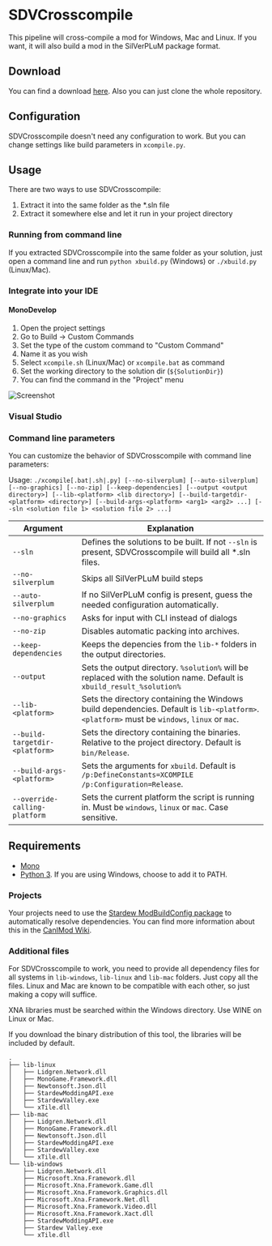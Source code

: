 # SDVCrosscompile

This pipeline will cross-compile a mod for Windows, Mac and Linux.
If you want, it will also build
a mod in the SilVerPLuM package format.

## Download

You can find a download [here](https://github.com/rumangerst/StardewValleyMisc/releases). Also you can just clone the whole repository.

## Configuration

SDVCrosscompile doesn't need any configuration to work. But you can
change settings like build parameters in `xcompile.py`.

## Usage

There are two ways to use SDVCrosscompile:

1. Extract it into the same folder as the \*.sln file
2. Extract it somewhere else and let it run in your project directory

### Running from command line

If you extracted SDVCrosscompile into the same folder as your solution, just open a command line and run `python xbuild.py` (Windows) or `./xbuild.py` (Linux/Mac).

### Integrate into your IDE

#### MonoDevelop

1. Open the project settings
2. Go to Build -> Custom Commands
3. Set the type of the custom command to "Custom Command"
4. Name it as you wish
5. Select `xcompile.sh` (Linux/Mac) or `xcompile.bat` as command
6. Set the working directory to the solution dir (`${SolutionDir}`)
7. You can find the command in the "Project" menu

![Screenshot](https://rumangerst.github.io/SDVCrosscompile/docs/monodevelop-setup.png)

### Visual Studio

### Command line parameters

You can customize the behavior of SDVCrosscompile with command line parameters:

Usage: `./xcompile[.bat|.sh|.py] [--no-silverplum] [--auto-silverplum] [--no-graphics] [--no-zip] [--keep-dependencies] [--output <output directory>] [--lib-<platform> <lib directory>] [--build-targetdir-<platform> <directory>] [--build-args-<platform> <arg1> <arg2> ...] [--sln <solution file 1> <solution file 2> ...]`

|Argument|Explanation|
|--------|-----------|
|`--sln` | Defines the solutions to be built. If not `--sln` is present, SDVCrosscompile will build all \*.sln files. |
|`--no-silverplum` | Skips all SilVerPLuM build steps |
|`--auto-silverplum` | If no SilVerPLuM config is present, guess the needed configuration automatically. |
|`--no-graphics` | Asks for input with CLI instead of dialogs |
|`--no-zip` | Disables automatic packing into archives. |
|`--keep-dependencies` | Keeps the depencies from the `lib-*` folders in the output directories.|
|`--output` | Sets the output directory. `%solution%` will be replaced with the solution name. Default is `xbuild_result_%solution%` |
|`--lib-<platform>` | Sets the directory containing the Windows build dependencies. Default is `lib-<platform>`. `<platform>` must be `windows`, `linux` or `mac`.|
|`--build-targetdir-<platform>` | Sets the directory containing the binaries. Relative to the project directory. Default is `bin/Release`. |
|`--build-args-<platform>` | Sets the arguments for `xbuild`. Default is `/p:DefineConstants=XCOMPILE /p:Configuration=Release`. |
|`--override-calling-platform` | Sets the current platform the script is running in. Must be `windows`, `linux` or `mac`. Case sensitive. |



## Requirements

* [Mono](http://www.mono-project.com/)
* [Python 3](https://www.python.org/). If you are using Windows, choose to add it to PATH.

### Projects

Your projects need to use the [Stardew ModBuildConfig package](https://www.nuget.org/packages/Pathoschild.Stardew.ModBuildConfig) to automatically resolve dependencies.
You can find more information about this in the [CanIMod Wiki](http://canimod.com/guides/crossplatforming-a-smapi-mod).

### Additional files
For SDVCrosscompile to work, you need to provide all dependency files for all systems
in `lib-windows`, `lib-linux` and `lib-mac` folders. Just copy all the files.
Linux and Mac are known to be compatible with each other, so just making a copy will suffice.

XNA libraries must be searched within the Windows directory. Use WINE on Linux or Mac.

If you download the binary distribution of this tool, the libraries will be included by default.

```
.
├── lib-linux
│   ├── Lidgren.Network.dll
│   ├── MonoGame.Framework.dll
│   ├── Newtonsoft.Json.dll
│   ├── StardewModdingAPI.exe
│   ├── StardewValley.exe
│   └── xTile.dll
├── lib-mac
│   ├── Lidgren.Network.dll
│   ├── MonoGame.Framework.dll
│   ├── Newtonsoft.Json.dll
│   ├── StardewModdingAPI.exe
│   ├── StardewValley.exe
│   └── xTile.dll
└── lib-windows
    ├── Lidgren.Network.dll
    ├── Microsoft.Xna.Framework.dll
    ├── Microsoft.Xna.Framework.Game.dll
    ├── Microsoft.Xna.Framework.Graphics.dll
    ├── Microsoft.Xna.Framework.Net.dll
    ├── Microsoft.Xna.Framework.Video.dll
    ├── Microsoft.Xna.Framework.Xact.dll
    ├── StardewModdingAPI.exe
    ├── Stardew Valley.exe
    └── xTile.dll
```

